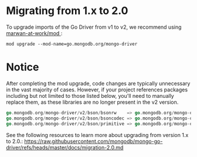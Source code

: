 # Migrating from 1.x to 2.0

To upgrade imports of the Go Driver from v1 to v2, we recommend using [marwan-at-work/mod
](https://github.com/marwan-at-work/mod):

```
mod upgrade --mod-name=go.mongodb.org/mongo-driver
```

# Notice
After completing the mod upgrade, code changes are typically unnecessary in the vast majority of cases. However, if your project references packages including but not limited to those listed below, you'll need to manually replace them, as these libraries are no longer present in the v2 version.
```go
go.mongodb.org/mongo-driver/v2/bson/bsonrw    => go.mongodb.org/mongo-driver/v2/bson
go.mongodb.org/mongo-driver/v2/bson/bsoncodec => go.mongodb.org/mongo-driver/v2/bson
go.mongodb.org/mongo-driver/v2/bson/primitive => go.mongodb.org/mongo-driver/v2/bson
```   

See the following resources to learn more about upgrading from version 1.x to 2.0.:
https://raw.githubusercontent.com/mongodb/mongo-go-driver/refs/heads/master/docs/migration-2.0.md